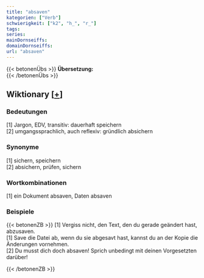```yaml
---
title: "absaven"
kategorien: ["Verb"]
schwierigkeit: ["k2", "h_", "r_"]
tags:
series:
mainDornseiffs:
domainDornseiffs:
url: "absaven"
---
```


{{< betonenÜbs >}}
**Übersetzung:**  
{{< /betonenÜbs >}}

## Wiktionary [[+](https://de.wiktionary.org/wiki/absaven)]

### Bedeutungen
[1] Jargon, EDV, transitiv: dauerhaft speichern  
[2] umgangssprachlich, auch reflexiv: gründlich absichern  

### Synonyme
[1] sichern, speichern  
[2] absichern, prüfen, sichern  

### Wortkombinationen
[1] ein Dokument absaven, Daten absaven  

### Beispiele
{{< betonenZB >}}
[1] Vergiss nicht, den Text, den du gerade geändert hast, abzusaven.  
[1] Save die Datei ab, wenn du sie abgesavt hast, kannst du an der Kopie die Änderungen vornehmen.  
[2] Du musst dich doch absaven! Sprich unbedingt mit deinen Vorgesetzten darüber!  

{{< /betonenZB >}}

